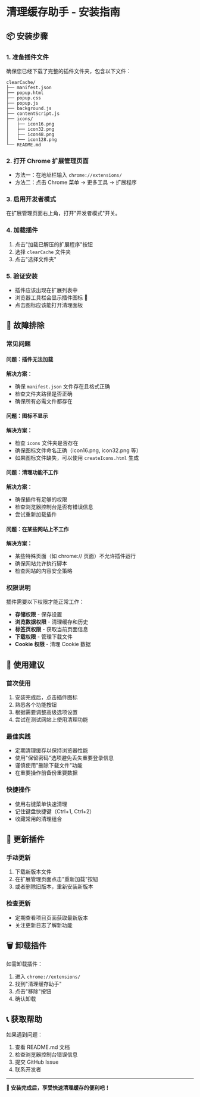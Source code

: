 # 清理缓存助手 - 安装指南

## 📦 安装步骤

### 1. 准备插件文件

确保您已经下载了完整的插件文件夹，包含以下文件：

```
clearCache/
├── manifest.json
├── popup.html
├── popup.css
├── popup.js
├── background.js
├── contentScript.js
├── icons/
│   ├── icon16.png
│   ├── icon32.png
│   ├── icon48.png
│   └── icon128.png
└── README.md
```

### 2. 打开 Chrome 扩展管理页面

- 方法一：在地址栏输入 `chrome://extensions/`
- 方法二：点击 Chrome 菜单 → 更多工具 → 扩展程序

### 3. 启用开发者模式

在扩展管理页面右上角，打开"开发者模式"开关。

### 4. 加载插件

1. 点击"加载已解压的扩展程序"按钮
2. 选择 `clearCache` 文件夹
3. 点击"选择文件夹"

### 5. 验证安装

- 插件应该出现在扩展列表中
- 浏览器工具栏会显示插件图标 🧹
- 点击图标应该能打开清理面板

## 🔧 故障排除

### 常见问题

#### 问题：插件无法加载

**解决方案：**

- 确保 `manifest.json` 文件存在且格式正确
- 检查文件夹路径是否正确
- 确保所有必需文件都存在

#### 问题：图标不显示

**解决方案：**

- 检查 `icons` 文件夹是否存在
- 确保图标文件命名正确（icon16.png, icon32.png 等）
- 如果图标文件缺失，可以使用 `createIcons.html` 生成

#### 问题：清理功能不工作

**解决方案：**

- 确保插件有足够的权限
- 检查浏览器控制台是否有错误信息
- 尝试重新加载插件

#### 问题：在某些网站上不工作

**解决方案：**

- 某些特殊页面（如 chrome:// 页面）不允许插件运行
- 确保网站允许执行脚本
- 检查网站的内容安全策略

### 权限说明

插件需要以下权限才能正常工作：

- **存储权限** - 保存设置
- **浏览数据权限** - 清理缓存和历史
- **标签页权限** - 获取当前页面信息
- **下载权限** - 管理下载文件
- **Cookie 权限** - 清理 Cookie 数据

## 🎯 使用建议

### 首次使用

1. 安装完成后，点击插件图标
2. 熟悉各个功能按钮
3. 根据需要调整高级选项设置
4. 尝试在测试网站上使用清理功能

### 最佳实践

- 定期清理缓存以保持浏览器性能
- 使用"保留密码"选项避免丢失重要登录信息
- 谨慎使用"删除下载文件"功能
- 在重要操作前备份重要数据

### 快捷操作

- 使用右键菜单快速清理
- 记住键盘快捷键（Ctrl+1, Ctrl+2）
- 收藏常用的清理组合

## 🔄 更新插件

### 手动更新

1. 下载新版本文件
2. 在扩展管理页面点击"重新加载"按钮
3. 或者删除旧版本，重新安装新版本

### 检查更新

- 定期查看项目页面获取最新版本
- 关注更新日志了解新功能

## 🗑️ 卸载插件

如需卸载插件：

1. 进入 `chrome://extensions/`
2. 找到"清理缓存助手"
3. 点击"移除"按钮
4. 确认卸载

## 📞 获取帮助

如果遇到问题：

1. 查看 README.md 文档
2. 检查浏览器控制台错误信息
3. 提交 GitHub Issue
4. 联系开发者

---

**🎉 安装完成后，享受快速清理缓存的便利吧！**
